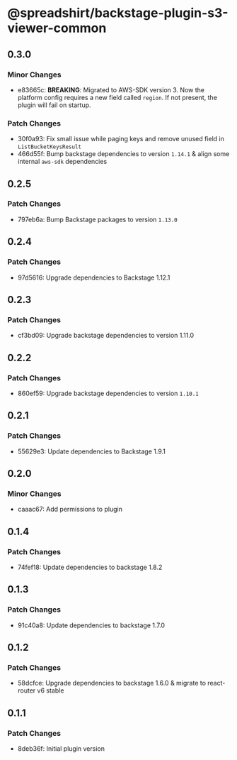 # @spreadshirt/backstage-plugin-s3-viewer-common

## 0.3.0

### Minor Changes

- e83665c: **BREAKING**: Migrated to AWS-SDK version 3. Now the platform config requires a new field called `region`. If not present, the plugin will fail on startup.

### Patch Changes

- 30f0a93: Fix small issue while paging keys and remove unused field in `ListBucketKeysResult`
- 466d55f: Bump backstage dependencies to version `1.14.1` & align some internal `aws-sdk` dependencies

## 0.2.5

### Patch Changes

- 797eb6a: Bump Backstage packages to version `1.13.0`

## 0.2.4

### Patch Changes

- 97d5616: Upgrade dependencies to Backstage 1.12.1

## 0.2.3

### Patch Changes

- cf3bd09: Upgrade backstage dependencies to version 1.11.0

## 0.2.2

### Patch Changes

- 860ef59: Upgrade backstage dependencies to version `1.10.1`

## 0.2.1

### Patch Changes

- 55629e3: Update dependencies to Backstage 1.9.1

## 0.2.0

### Minor Changes

- caaac67: Add permissions to plugin

## 0.1.4

### Patch Changes

- 74fef18: Update dependencies to backstage 1.8.2

## 0.1.3

### Patch Changes

- 91c40a8: Update dependencies to backstage 1.7.0

## 0.1.2

### Patch Changes

- 58dcfce: Upgrade dependencies to backstage 1.6.0 & migrate to react-router v6 stable

## 0.1.1

### Patch Changes

- 8deb36f: Initial plugin version
